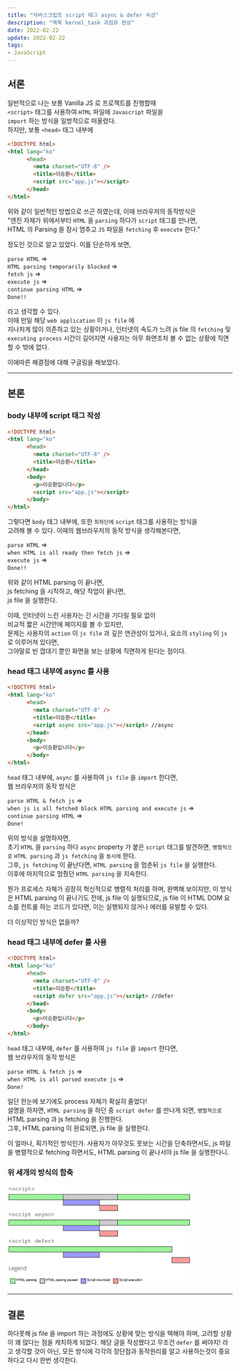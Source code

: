 ```yaml
---
title: "자바스크립트 script 태그 async & defer 속성"
description: "맥북 kernel_task 과점유 현상"
date: 2022-02-22
update: 2022-02-22
tags:
- JavaScript
---
```


## 서론

일반적으로 나는 보통 Vanilla JS 로 프로젝트를 진행할때 <br>
`<script>` 태그를 사용하여 
`HTML` 파일에 `Javascript` 파일을 <br> `import` 하는 방식을 일방적으로 떠올렸다. <br> 
하지만, 보통 `<head>` 태그 내부에 <br>
```html
<!DOCTYPE html>
<html lang="ko"
      <head>
        <meta charset="UTF-8" />
        <title>이승환</title>
        <script src="app.js"></script>
      </head>
</html>
```
위와 같이 일반적인 방법으로 쓰곤 하였는데, 이때 브라우저의 동작방식은 <br>
"엔진 자체가 위에서부터 `HTML` 을 `parsing` 하다가 `script` 태그를 만나면, <br>
HTML 의 Parsing 을 잠시 멈추고 `JS` 파일을 `fetching`  후 `execute` 한다." <br>

정도인 것으로 알고 있었다. 이를 단순하게 보면, <br>

`parse HTML` => <br>
`HTML parsing temporarily blocked` => <br>
`fetch js` => <br>
`execute js` => <br>
`continue parsing HTML` => <br>
`Done!!` <br>

라고 생각할 수 있다. <br>
이때 만일 해당 `web application` 이 `js file` 에 <br>
지나치게 많이 의존하고 있는 상황이거나, 인터넷의 속도가 느려 js file 의 `fetching` 및 
`executing process` 시간이 길어지면 사용자는 아무 화면조차 볼 수 없는 상황에 직면할 수 밖에 없다.

이에따른 해결점에 대해 구글링을 해보았다.

---

## 본론

### body 내부에 script 태그 작성

```html
<!DOCTYPE html>
<html lang="ko"
      <head>
        <meta charset="UTF-8" />
        <title>이승환</title>
      </head>
      <body>
        <p>이승환입니다</p>
        <script src="app.js"></script>
      </body>
</html>
```

그렇다면 `body` 태그 내부에, 또한 `최하단에` `script` 태그를 사용하는 방식을 <br>
고려해 볼 수 있다. 이때의 웹브라우저의 동작 방식을 생각해본다면,

`parse HTML` => <br>
`when HTML is all ready then fetch js` => <br>
`execute js` => <br>
`Done!!`

위와 같이 HTML parsing 이 끝나면, <br>
js fetching 을 시작하고, 해당 작업이 끝나면, <br>
js file 을 실행한다.

이때, 인터넷이 느린 사용자는 긴 시간을 기다릴 필요 없이 <br>
비교적 짧은 시간안에 페이지를 볼 수 있지만, <br>
문제는 사용자의 `action` 이 `js file` 과 깊은 연관성이 있거나,
요소의 `styling` 이 `js` 로 이루어져 있다면, <br>
그야말로 빈 껍대기 뿐인 화면을 보는 상황에 직면하게 된다는 점이다.

### head 태그 내부에 async 를 사용

```html
<!DOCTYPE html>
<html lang="ko"
      <head>
        <meta charset="UTF-8" />
        <title>이승환</title>
        <script async src="app.js"></script> //async
      </head>
      <body>
        <p>이승환입니다</p>
      </body>
</html>
```

`head` 태그 내부에, `async` 를 사용하여 `js file` 을 `import` 한다면, <br>
웹 브라우저의 동작 방식은

`parse HTML & fetch js` => <br>
`when js is all fetched block HTML parsing and execute js` => <br>
`continue parsing HTML` => <br>
`Done!` <br>

위의 방식을 설명하자면, <br>
초기 `HTML` 을 `parsing` 하다 `async` property 가 붙은 `script` 태그를 발견하면,
`병렬적으로` `HTML parsing` 과 `js fetching` 을 `동시에` 한다. <br>
그후, `js fetching` 이 끝난다면, `HTML parsing` 을 멈춘뒤 `js file` 을 실행한다. <br>
이후에 마지막으로 멈췄던 `HTML parsing` 을 지속한다.

뭔가 프로세스 자체가 굉장히 혁신적으로 병렬적 처리를 하며, 완벽해 보이지만, 
이 방식은 HTML parsing 이 끝나기도 전에, js file 이 실행되므로, js file 이
HTML DOM 요소를 컨트롤 하는 코드가 있다면, 이는 실행되지 않거나 에러를 유발할 수 있다.

더 이상적인 방식은 없을까?

### head 태그 내부에 defer 를 사용

```html
<!DOCTYPE html>
<html lang="ko"
      <head>
        <meta charset="UTF-8" />
        <title>이승환</title>
        <script defer src="app.js"></script> //defer
      </head>
      <body>
        <p>이승환입니다</p>
      </body>
</html>
```

`head` 태그 내부에, `defer` 를 사용하여 `js file` 을 `import` 한다면, <br>
웹 브라우저의 동작 방식은

`parse HTML & fetch js` => <br>
`when HTML is all parsed execute js` => <br>
`Done!` <br>

일단 한눈에 보기에도 process 자체가 확실히 줄었다! <br>
설명을 하자면, `HTML parsing` 을 하던 중 `script defer` 를 만나게 되면,
`병렬적으로` HTML parsing 과 js fetching 을 진행한다. <br>
그후, HTML parsing 이 완료되면, js file 을 실행한다.

이 얼마나, 획기적인 방식인가. 사용자가 아무것도 못보는 시간을 단축하면서도,
js 파일을 병렬적으로 fetching 하면서도, HTML parsing 이 끝나서야 js file 을 실행한다니.


### 위 세개의 방식의 함축

![](.index_images/2c239f8e.png)

---

## 결론

하다못해 js file 을 import 하는 과정에도 상황에 맞는 방식을 택해야 하며, 고려할 상황이 
꽤 많다는 점을 캐치하게 되었다. 해당 글을 작성했다고 무조건 `defer` 를 써야지! 라고 생각할 것이 아닌,
모든 방식에 각각의 장단점과 동작원리를 알고 사용하는것이 중요하다고 다시 한번 생각한다.
